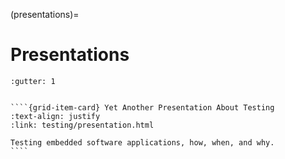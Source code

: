(presentations)=

# Presentations

`````{grid} 2
:gutter: 1


````{grid-item-card} Yet Another Presentation About Testing
:text-align: justify
:link: testing/presentation.html

Testing embedded software applications, how, when, and why.
````

`````

